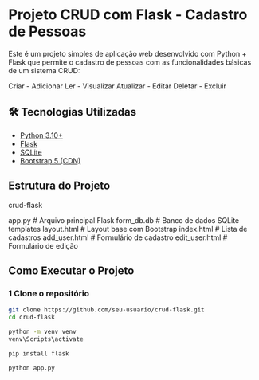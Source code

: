 # Projeto CRUD com Flask - Cadastro de Pessoas

Este é um projeto simples de aplicação web desenvolvido com Python + Flask que permite o cadastro de pessoas com as funcionalidades básicas de um sistema CRUD:

Criar - Adicionar
Ler - Visualizar
Atualizar - Editar
Deletar - Excluir

## 🛠 Tecnologias Utilizadas

- [Python 3.10+](https://www.python.org/)
- [Flask](https://flask.palletsprojects.com/)
- [SQLite](https://www.sqlite.org/)
- [Bootstrap 5 (CDN)](https://getbootstrap.com/)

## Estrutura do Projeto

crud-flask

app.py # Arquivo principal Flask
form_db.db # Banco de dados SQLite
templates
layout.html # Layout base com Bootstrap
index.html # Lista de cadastros
add_user.html # Formulário de cadastro
edit_user.html # Formulário de edição


## Como Executar o Projeto

### 1 Clone o repositório
```bash
git clone https://github.com/seu-usuario/crud-flask.git
cd crud-flask

python -m venv venv
venv\Scripts\activate

pip install flask

python app.py

